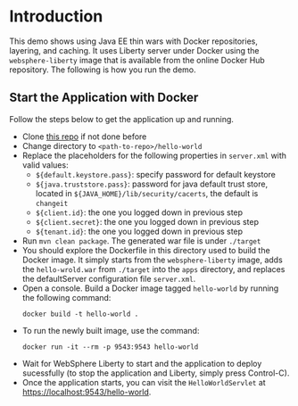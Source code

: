 # Introduction
This demo shows using Java EE thin wars with Docker repositories, layering, and caching. It uses Liberty server under Docker using the `websphere-liberty` image that is available from the online Docker Hub repository. The following is how you run the demo.

## Start the Application with Docker
Follow the steps below to get the application up and running.

* Clone [this repo](https://github.com/majguo/liberty-aad-oidc) if not done before
* Change directory to `<path-to-repo>/hello-world`
* Replace the placeholders for the following properties in `server.xml` with valid values:
  * `${default.keystore.pass}`: specify password for default keystore
  * `${java.truststore.pass}`: password for java default trust store, located in `${JAVA_HOME}/lib/security/cacerts`, the default is `changeit`
  * `${client.id}`: the one you logged down in previous step
  * `${client.secret}`: the one you logged down in previous step
  * `${tenant.id}`: the one you logged down in previous step
* Run `mvn clean package`. The generated war file is under `./target`
* You should explore the Dockerfile in this directory used to build the Docker image. It simply starts from the `websphere-liberty` image, adds the `hello-wrold.war` from `./target` into the `apps` directory, and replaces the defaultServer configuration file `server.xml`.
* Open a console. Build a Docker image tagged `hello-world` by running the following command:
	```
	docker build -t hello-world .
	```
* To run the newly built image, use the command:
	```
	docker run -it --rm -p 9543:9543 hello-world
	```
* Wait for WebSphere Liberty to start and the application to deploy sucessfully (to stop the application and Liberty, simply press Control-C).
* Once the application starts, you can visit the `HelloWorldServlet` at [https://localhost:9543/hello-world](https://localhost:9543/hello-world).
